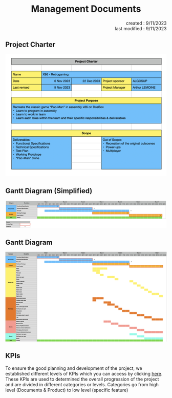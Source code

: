 <h1 align="center">Management Documents</h1>

<p align="right">created : 9/11/2023<br>last modified : 9/11/2023</p>

## Project Charter

![](/Documents/pictures/Managemement/Project-charter.png)

## Gantt Diagram (Simplified)

![](/Documents/pictures/Managemement/Gantt-Simplified.png)

## Gantt Diagram

![](/Documents/pictures/Managemement/Gantt.png)

## KPIs

To ensure the good planning and development of the project, we established different levels of KPIs which you can access by clicking [here](https://docs.google.com/spreadsheets/d/1MUhN09LY26xx3Y9Bf2SV9kg7pvHE6RO5z_qxr7fjH9M/edit?usp=sharing). These KPIs are used to determined the overall progression of the project and are divided in different categories or levels. Categories go from high level (Documents & Product) to low level (specific feature)